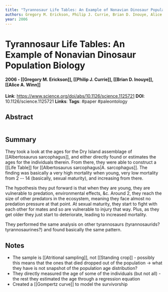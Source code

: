 ```yaml
---
title: "Tyrannosaur Life Tables: An Example of Nonavian Dinosaur Population Biology"
authors: Gregory M. Erickson, Philip J. Currie, Brian D. Inouye, Alice A. Winn
year: 2006
---
```

# Tyrannosaur Life Tables: An Example of Nonavian Dinosaur Population Biology
#### 2006 - [[Gregory M. Erickson]], [[Philip J. Currie]], [[Brian D. Inouye]], [[Alice A. Winn]]
**Link**: https://www.science.org/doi/abs/10.1126/science.1125721
**DOI**: 10.1126/science.1125721
**Links**:
**Tags**: #paper #paleontology 

## Abstract
```

```

## Summary

They took a look at the ages for the Dry Island assemblage of [[Albertosaurus sarcophagus]], and either directly found or estimates the ages for the individuals therein. From there, they were able to construct a [[Life Table]] for [[Albertosaurus sarcophagus|A. sarcophagus]]. The finding was basically a very high mortality when young, very low mortality from 2 -- 14 (basically, sexual maturity), and increasing from there.

The hypothesis they put forward is that when they are young, they are vulnerable to predation, environmental effects, &c. Around 2, they reach the size of other predators in the ecosystem, meaning they face almost no predation pressure at that point. At sexual maturity, they start to fight with each other for mates and so are vulnerable to injury that way. Plus, as they get older they just start to deteriorate, leading to increased mortality.

They performed the same analysis on other tyrannosaurs (tyrannosaurids? tyrannosaurines?) and found basically the same pattern.

## Notes

- The sample is  [[Atritional sampling]], not [[Standing crop]] - possibly this means that the ones that died dropped out of the population -> what they have is not  snapshot of the population age distribution?
- They directly measured the age of some of the individuals (but not all) - the rest they estimated the age through a regression equation
- Created a [[Gompertz curve]] to model the survivorship



